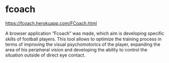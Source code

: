 # fcoach
https://fcoach.herokuapp.com/FCoach.html

A browser application “Fcoach” was made, which aim is developing speciﬁc skills of football players. This tool allows to optimize the training process in terms of improving the visual psychomotorics of the player, expanding the area of his peripheral vision and developing the ability to control the situation outside of direct eye contact. 
